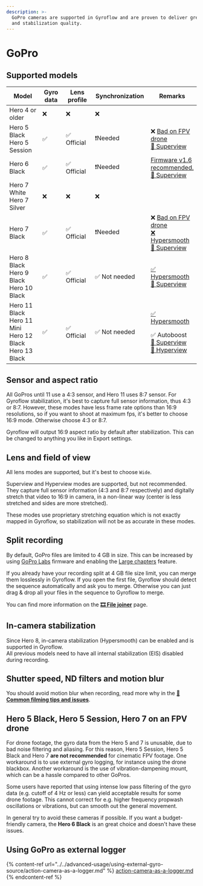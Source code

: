 ```yaml
---
description: >-
  GoPro cameras are supported in Gyroflow and are proven to deliver great video
  and stabilization quality.
---
```


# GoPro

## Supported models

<table><thead><tr><th width="167">Model</th><th width="117">Gyro data</th><th width="126">Lens profile</th><th width="159">Synchronization</th><th>Remarks</th></tr></thead><tbody><tr><td>Hero 4 or older</td><td>❌</td><td>❌</td><td>❌</td><td></td></tr><tr><td>Hero 5 Black<br>Hero 5 Session</td><td>✅</td><td>✅ Official</td><td>❗Needed</td><td>❌ <a data-footnote-ref href="#user-content-fn-1">Bad on FPV drone</a><br><a data-footnote-ref href="#user-content-fn-2">🚧 Superview</a></td></tr><tr><td>Hero 6 Black</td><td>✅</td><td>✅ Official</td><td>❗Needed</td><td><a href="http://everythingfpv.com/how-to-downgrade-your-gopro-hero6-to-1-6/">Firmware v1.6</a><a data-footnote-ref href="#user-content-fn-3"> recommended.</a><br><a data-footnote-ref href="#user-content-fn-4">🚧 Superview</a></td></tr><tr><td>Hero 7 White<br>Hero 7 Silver</td><td>❌</td><td>❌</td><td>❌</td><td></td></tr><tr><td>Hero 7 Black</td><td>✅</td><td>✅ Official</td><td>❗Needed</td><td>❌ <a data-footnote-ref href="#user-content-fn-5">Bad on FPV drone</a><br><a data-footnote-ref href="#user-content-fn-6">❌ Hypersmooth<br></a><a data-footnote-ref href="#user-content-fn-7">🚧 Superview</a></td></tr><tr><td>Hero 8 Black<br>Hero 9 Black<br>Hero 10 Black</td><td>✅</td><td>✅ Official</td><td>✅ Not needed</td><td><a data-footnote-ref href="#user-content-fn-8">✅ Hypersmooth<br></a><a data-footnote-ref href="#user-content-fn-9">🚧 Superview</a></td></tr><tr><td>Hero 11 Black<br>Hero 11 Mini<br>Hero 12 Black<br>Hero 13 Black</td><td>✅</td><td>✅ Official</td><td>✅ Not needed</td><td><p><a data-footnote-ref href="#user-content-fn-10">✅ Hypersmooth</a></p><p>✅ Autoboost<br><a data-footnote-ref href="#user-content-fn-11">🚧 Superview</a><br><a data-footnote-ref href="#user-content-fn-12">🚧 Hyperview</a></p></td></tr></tbody></table>

## Sensor and aspect ratio

All GoPros until 11 use a 4:3 sensor, and Hero 11 uses 8:7 sensor. For Gyroflow stabilization, it's best to capture full sensor information, thus 4:3 or 8:7. However, these modes have less frame rate options than 16:9 resolutions, so if you want to shoot at maximum fps, it's better to choose 16:9 mode. Otherwise choose 4:3 or 8:7.

Gyroflow will output 16:9 aspect ratio by default after stabilization. This can be changed to anything you like in Export settings.

## Lens and field of view

All lens modes are supported, but it's best to choose `Wide`.

Superview and Hyperview modes are supported, but not recommended. They capture full sensor information (4:3 and 8:7 respectively) and digitally stretch that video to 16:9 in camera, in a non-linear way (center is less stretched and sides are more stretched).

These modes use proprietary stretching equation which is not exactly mapped in Gyroflow, so stabilization will not be as accurate in these modes.

## Split recording

By default, GoPro files are limited to 4 GB in size. This can be increased by using [GoPro Labs](https://gopro.github.io/labs/) firmware and enabling the [Large chapters](https://gopro.github.io/labs/control/chapters/) feature.

If you already have your recording split at 4 GB file size limit, you can merge them losslessly in Gyroflow. If you open the first file, Gyroflow should detect the sequence automatically and ask you to merge. Otherwise you can just drag & drop all your files in the sequence to Gyroflow to merge.

You can find more information on the [**🎞 File joiner**](../file-joiner.md) page.

## In-camera stabilization

Since Hero 8, in-camera stabilization (Hypersmooth) can be enabled and is supported in Gyroflow.\
All previous models need to have all internal stabilization (EIS) disabled during recording.

## Shutter speed, ND filters and motion blur

You should avoid motion blur when recording, read more why in the [📸 **Common filming tips and issues**](../common-filming-tips-and-issues.md).

## Hero 5 Black, Hero 5 Session, Hero 7 on an FPV drone

For drone footage, the gyro data from the Hero 5 and 7 is unusable, due to bad noise filtering and aliasing. For this reason, Hero 5 Session, Hero 5 Black and Hero 7 **are not recommended** for cinematic FPV footage. One workaround is to use external gyro logging, for instance using the drone blackbox. Another workaround is the use of vibration-dampening mount, which can be a hassle compared to other GoPros.

Some users have reported that using intense low pass filtering of the gyro data (e.g. cutoff of 4 Hz or less) can yield acceptable results for some drone footage. This cannot correct for e.g. higher frequency propwash oscillations or vibrations, but can smooth out the general movement.

In general try to avoid these cameras if possible. If you want a budget-friendly camera, the **Hero 6 Black** is an great choice and doesn't have these issues.

## Using GoPro as external logger

{% content-ref url="../../advanced-usage/using-external-gyro-source/action-camera-as-a-logger.md" %}
[action-camera-as-a-logger.md](../../advanced-usage/using-external-gyro-source/action-camera-as-a-logger.md)
{% endcontent-ref %}

[^1]: Usage on FPV drone is not recommended because of motor vibrations which messes up the gyro data.\
    Handheld footage should work fine

[^2]: Superview mode is supported, but it's not 100% accurate. It may work for your case but is generally not recommended

[^3]: Hero 6 is a well supported and reliable model

[^4]: Superview mode is supported, but it's not 100% accurate. It may work for your case but is generally not recommended

[^5]: Usage on FPV drone is not recommended because of motor vibrations which messes up the gyro data.\
    Handheld footage should work fine

[^6]: Hypersmooth mode is not supported, ie. all in-camera stabilization needs to be turned **OFF**

[^7]: Superview mode is supported, but it's not 100% accurate. It may work for your case but is generally not recommended

[^8]: Hypersmooth mode is supported.\
    This means you can record with in-camera stabilization turned on and then stabilize further in Gyroflow

[^9]: Superview mode is supported, but it's not 100% accurate. It may work for your case but is generally not recommended

[^10]: Hypersmooth mode is supported.\
    This means you can record with in-camera stabilization turned on and then stabilize further in Gyroflow

[^11]: Superview mode is supported, but it's not 100% accurate. It may work for your case but is generally not recommended

[^12]: Hyperview mode is supported, but it's not 100% accurate. It may work for your case but is generally not recommended
